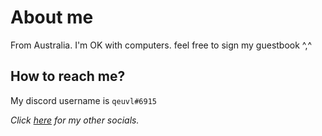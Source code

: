# About me
From Australia. I'm OK with computers. feel free to sign my guestbook ^,^
## How to reach me?
My discord username is `qeuvl#6915`

*Click [here](moreinfo/SOCIALS.md#my-socials) for my other socials.*



